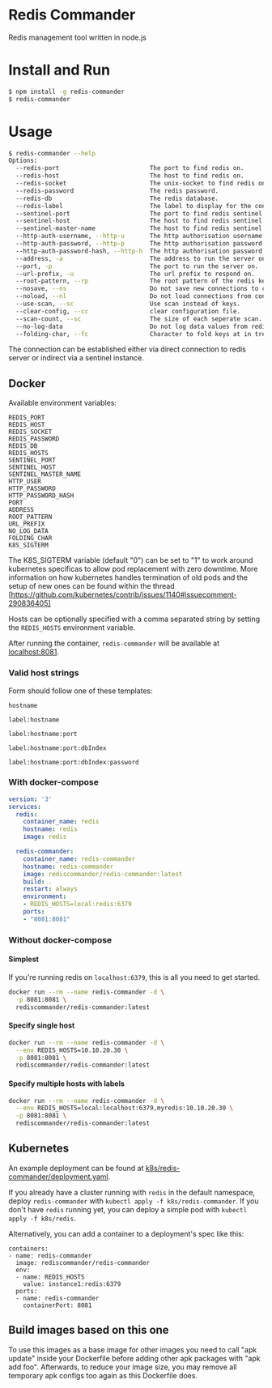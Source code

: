 # Redis Commander

Redis management tool written in node.js

# Install and Run

```bash
$ npm install -g redis-commander
$ redis-commander
```

# Usage

```bash
$ redis-commander --help
Options:
  --redis-port                         The port to find redis on.               [string]
  --redis-host                         The host to find redis on.               [string]
  --redis-socket                       The unix-socket to find redis on.        [string]
  --redis-password                     The redis password.                      [string]
  --redis-db                           The redis database.                      [string]
  --redis-label                        The label to display for the connection. [string]
  --sentinel-port                      The port to find redis sentinel on.      [string]
  --sentinel-host                      The host to find redis sentinel on.      [string]
  --sentinel-master-name               The host to find redis sentinel on.      [string]  [default: "mymaster"]
  --http-auth-username, --http-u       The http authorisation username.         [string]
  --http-auth-password, --http-p       The http authorisation password.         [string]
  --http-auth-password-hash, --http-h  The http authorisation password hash.    [string]
  --address, -a                        The address to run the server on.        [string]  [default: 0.0.0.0]
  --port, -p                           The port to run the server on.           [string]  [default: 8081]
  --url-prefix, -u                     The url prefix to respond on.            [string]  [default: ""]
  --root-pattern, --rp                 The root pattern of the redis keys.      [string]  [default: "*"]
  --nosave, --ns                       Do not save new connections to config.   [boolean] [default: true]
  --noload, --nl                       Do not load connections from config.     [boolean] [default: false]
  --use-scan, --sc                     Use scan instead of keys.                [boolean] [default: true]
  --clear-config, --cc                 clear configuration file.                [boolean] [default: false]
  --scan-count, --sc                   The size of each seperate scan.          [integer] [default: 100]
  --no-log-data                        Do not log data values from redis store. [boolean] [default: false]
  --folding-char, --fc                 Character to fold keys at in tree view.  [character] [default: ":"]
```

The connection can be established either via direct connection to redis server or indirect 
via a sentinel instance.

## Docker

Available environment variables:

```
REDIS_PORT
REDIS_HOST
REDIS_SOCKET
REDIS_PASSWORD
REDIS_DB
REDIS_HOSTS
SENTINEL_PORT
SENTINEL_HOST
SENTINEL_MASTER_NAME
HTTP_USER
HTTP_PASSWORD
HTTP_PASSWORD_HASH
PORT
ADDRESS
ROOT_PATTERN
URL_PREFIX
NO_LOG_DATA
FOLDING_CHAR
K8S_SIGTERM
```

The K8S_SIGTERM variable (default "0") can be set to "1" to work around kubernetes specificas
to allow pod replacement with zero downtime. More information on how kubernetes handles termination of old pods and the
setup of new ones can be found within the thread [https://github.com/kubernetes/contrib/issues/1140#issuecomment-290836405]

Hosts can be optionally specified with a comma separated string by setting the `REDIS_HOSTS` environment variable.

After running the container, `redis-commander` will be available at [localhost:8081](http://localhost:8081).

### Valid host strings

Form should follow one of these templates:

`hostname`

`label:hostname`

`label:hostname:port`

`label:hostname:port:dbIndex`

`label:hostname:port:dbIndex:password`

### With docker-compose

```yml
version: '3'
services:
  redis:
    container_name: redis
    hostname: redis
    image: redis

  redis-commander:
    container_name: redis-commander
    hostname: redis-commander
    image: rediscommander/redis-commander:latest
    build: .
    restart: always
    environment:
    - REDIS_HOSTS=local:redis:6379
    ports:
    - "8081:8081"
```

### Without docker-compose

#### Simplest

If you're running redis on `localhost:6379`, this is all you need to get started.

```bash
docker run --rm --name redis-commander -d \
  -p 8081:8081 \
  rediscommander/redis-commander:latest
```

#### Specify single host

```bash
docker run --rm --name redis-commander -d \
  --env REDIS_HOSTS=10.10.20.30 \
  -p 8081:8081 \
  rediscommander/redis-commander:latest
```

#### Specify multiple hosts with labels

```bash
docker run --rm --name redis-commander -d \
  --env REDIS_HOSTS=local:localhost:6379,myredis:10.10.20.30 \
  -p 8081:8081 \
  rediscommander/redis-commander:latest
```

## Kubernetes

An example deployment can be found at [k8s/redis-commander/deployment.yaml](k8s/redis-commander/deployment.yaml).

If you already have a cluster running with `redis` in the default namespace, deploy `redis-commander` with `kubectl apply -f k8s/redis-commander`. If you don't have `redis` running yet, you can deploy a simple pod with `kubectl apply -f k8s/redis`.

Alternatively, you can add a container to a deployment's spec like this:

```
containers:
- name: redis-commander
  image: rediscommander/redis-commander
  env:
  - name: REDIS_HOSTS
    value: instance1:redis:6379
  ports:
  - name: redis-commander
    containerPort: 8081
```

## Build images based on this one

To use this images as a base image for other images you need to call "apk update" inside your Dockerfile
before adding other apk packages with "apk add foo". Afterwards, to reduce your image size, you may
remove all temporary apk configs too again as this Dockerfile does.
